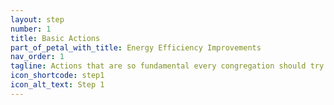 ```yaml
---
layout: step
number: 1
title: Basic Actions
part_of_petal_with_title: Energy Efficiency Improvements
nav_order: 1
tagline: Actions that are so fundamental every congregation should try to do them.  These make it easier to get the rest right.
icon_shortcode: step1
icon_alt_text: Step 1
---
```



